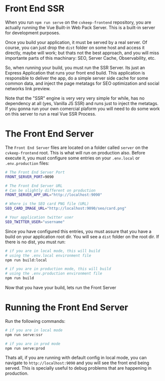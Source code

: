 # Front End SSR

When you run `npm run serve` on the `cvkeep-frontend` repository, you are actually running the Vue Built-in Web Pack Server. This is a built-in server for development purposes.  

Once you build your application, it must be served by a real server. Of course, you can just drop the `dist` folder on some host and access it directly, maybe will work; but thats not the best approach, and you will miss importante parts of this machinary: SEO, Server Cache, Observability, etc.

So, when running your build, you must run the SSR Server. Its just an Express Application that runs your front end build. This application is responsible to deliver the app, do a simple server side cache for some common data, and inject the page metatags for SEO optimization and social networks link preview.

Note that the "SSR" engine is very very very simple for while, has no dependency at all (yes, Vanilla JS SSR) and runs just to inject the metatags. If you gonna run your own comercial plaform you will need to do some work on this server to run a real Vue SSR Process.

# The Front End Server

The `Front End Server` files are located on a folder called `server` on the `cvkeep-frontend` root. This is what will run on production also. Before execute it, you must configure some entries on your `.env.local` or `.env.production` files:

```bash
# The Front End Server Port
FRONT_SERVER_PORT=9090

# The Front End Server URL
# Can be slightly different on production 
FRONT_SERVER_APP_URL="http://localhost:9090"

# Where is the SEO card PNG file (URL)
SEO_CARD_IMAGE_URL="http://localhost:9090/seo/card.png"

# Your application twitter user
SEO_TWITTER_USER="username"
```

Since you have configured this entries, you must assure that you have a build on your application root dir. You will see a `dist` folder on the root dir. If there is no dist, you must run:

```bash
# if you are in local mode, this will build
# using the .env.local environment file
npm run build:local

# if you are in production mode, this will build
# using the .env.production environment file
npm run build
``` 

Now that you have your build, lets run the Front Server

# Running the Front End Server

Run the following commands:

```bash
# if you are in local mode
npm run serve:ssr

# if you are in prod mode
npm run serve:prod
``` 

Thats all, if you are running with default config in local mode, you can navigate to `http://localhost:9090` and you will see the front end being served. This is specially useful to debug problems that are happening in production.